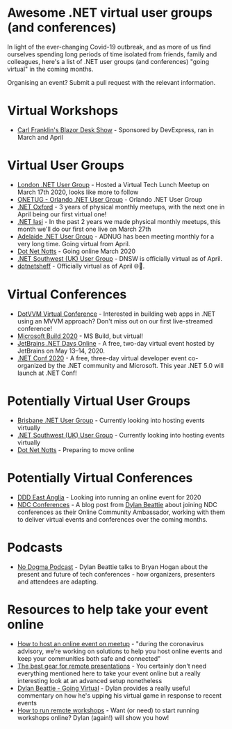 # Awesome .NET virtual user groups (and conferences)

In light of the ever-changing Covid-19 outbreak, and as more of us find ourselves spending long periods of time isolated from friends, family and colleagues, here's a list of .NET user groups (and conferences) "going virtual" in the coming months.

Organising an event? Submit a pull request with the relevant information.

# Virtual Workshops

* [Carl Franklin's Blazor Desk Show](http://blazordeskshow.com/) - Sponsored by DevExpress, ran in March and April

# Virtual User Groups

* [London .NET User Group](https://www.meetup.com/London-NET-User-Group/) - Hosted a Virtual Tech Lunch Meetup on March 17th 2020, looks like more to follow
* [ONETUG - Orlando .NET User Group](https://www.meetup.com/onetug/) - Orlando .NET User Group
* [.NET Oxford](https://www.meetup.com/dotnetoxford/) - 3 years of physical monthly meetups, with the next one in April being our first virtual one!
* [.NET Iasi](https://www.meetup.com/DotNetIasi/) - In the past 2 years we made physical monthly meetups, this month we'll do our first one live on March 27th
* [Adelaide .NET User Group](https://www.meetup.com/Adelaide-dotNET/) - ADNUG has been meeting monthly for a very long time. Going virtual from April.
* [Dot Net Notts](https://dotnetnotts.co/) - Going online March 2020
* [.NET Southwest (UK) User Group](https://www.meetup.com/dotnetsouthwest/) - DNSW is officially virtual as of April.
* [dotnetsheff](https://www.meetup.com/dotnetsheff/) - Officially virtual as of April 🌐🎉.

# Virtual Conferences
* [DotVVM Virtual Conference](https://www.dotvvm.com/blog/71/Save-the-date-of-DotVVM-Virtual-Conference-April-29-30) - Interested in building web apps in .NET using an MVVM approach? Don't miss out on our first live-streamed conference! 
* [Microsoft Build 2020](https://www.microsoft.com/en-us/build?wt.mc_id=build_tw_oo_msdev_developer_home_covid-19) - MS Build, but virtual!
* [JetBrains .NET Days Online](https://pages.jetbrains.com/dotnet-days-2020/github) - A free, two-day virtual event hosted by JetBrains on May 13–14, 2020.
* [.NET Conf 2020](https://www.dotnetconf.net/) - A free, three-day virtual developer event co-organized by the .NET community and Microsoft. This year .NET 5.0 will launch at .NET Conf!

# Potentially Virtual User Groups

* [Brisbane .NET User Group](https://www.meetup.com/Brisbane-Net-User-Group/) - Currently looking into hosting events virtually  
* [.NET Southwest (UK) User Group](https://www.meetup.com/dotnetsouthwest/) - Currently looking into hosting events virtually
* [Dot Net Notts](https://dotnetnotts.co/) - Preparing to move online

# Potentially Virtual Conferences  

* [DDD East Anglia](https://www.dddeastanglia.com) - Looking into running an online event for 2020
* [NDC Conferences](https://dylanbeattie.net/2020/03/18/ndc-online-community-ambassador.html) - A blog post from [Dylan Beattie](https://twitter.com/dylanbeattie) about joining NDC conferences as their Online Community Ambassador, working with them to deliver virtual events and conferences over the coming months.

# Podcasts

* [No Dogma Podcast](https://nodogmapodcast.bryanhogan.net/143-dylan-beattie-tech-conferences-in-a-time-of-coronavirus/) - Dylan Beattie talks to Bryan Hogan about the present and future of tech conferences - how organizers, presenters and attendees are adapting.

# Resources to help take your event online

* [How to host an online event on meetup](https://www.meetup.com/blog/how-to-host-an-online-event-on-meetup/) - "during the coronavirus advisory, we’re working on solutions to help you host online events and keep your communities both safe and connected"
* [The best gear for remote presentations](https://www.youtube.com/watch?v=yNzU-TPdxR4) - You certainly don't need everything mentioned here to take your event online but a really interesting look at an advanced setup nonetheless
* [Dylan Beattie - Going Virtual](https://dylanbeattie.net/2020/03/19/going-virtual-part-2.html) - Dylan provides a really useful commentary on how he's upping his virtual game in response to recent events
* [How to run remote workshops](https://ursatile.com/workshops/how-to-run-remote-workshops.html) - Want (or need) to start running workshops online? Dylan (again!) will show you how!
